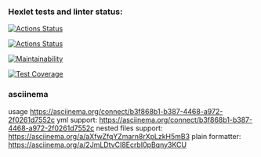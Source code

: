 ### Hexlet tests and linter status:
[![Actions Status](https://github.com/vadim-kudr/frontend-project-lvl2/workflows/hexlet-check/badge.svg)](https://github.com/vadim-kudr/frontend-project-lvl2/actions)

[![Actions Status](https://github.com/vadim-kudr/frontend-project-lvl2/workflows/check/badge.svg)](https://github.com/vadim-kudr/frontend-project-lvl2/actions)

[![Maintainability](https://api.codeclimate.com/v1/badges/27fa21068d56a2a4b9d9/maintainability)](https://codeclimate.com/github/vadim-kudr/frontend-project-lvl2/maintainability)

[![Test Coverage](https://api.codeclimate.com/v1/badges/27fa21068d56a2a4b9d9/test_coverage)](https://codeclimate.com/github/vadim-kudr/frontend-project-lvl2/test_coverage)

### asciinema
usage https://asciinema.org/connect/b3f868b1-b387-4468-a972-2f0261d7552c
yml support: https://asciinema.org/connect/b3f868b1-b387-4468-a972-2f0261d7552c
nested files support: https://asciinema.org/a/aXfwZfqYZmarn8rXpLzkH5mB3
plain formatter: https://asciinema.org/a/2JmLDtvCI8EcrbI0pBqny3KCU